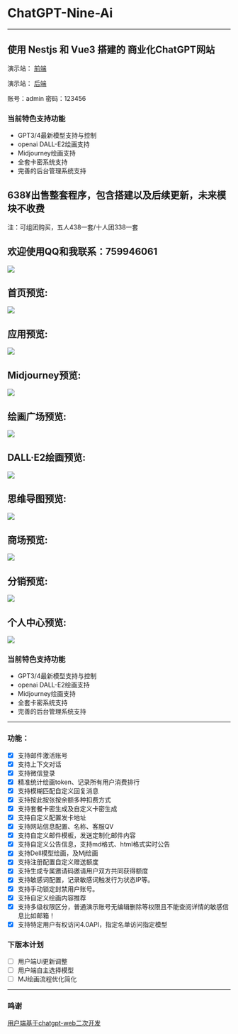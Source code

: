 # ChatGPT-Nine-Ai
---
使用 Nestjs 和 Vue3 搭建的 商业化ChatGPT网站
---

演示站： [前端](https://ai.jiangly.com/)

演示站： [后端](https://ai-admin.jiangly.com/)

账号：admin 密码：123456

### 当前特色支持功能
- GPT3/4最新模型支持与控制
- openai DALL-E2绘画支持
- Midjourney绘画支持
- 全套卡密系统支持
- 完善的后台管理系统支持

638¥出售整套程序，包含搭建以及后续更新，未来模块不收费
---
注：可组团购买，五人438一套/十人团338一套


欢迎使用QQ和我联系：759946061
---
![](https://i.postimg.cc/mk9W1BPH/Wechat-IMG635.jpg)

首页预览:
---
![](https://i.postimg.cc/pLqhLcMC/1111.png)

应用预览:
---
![](https://i.postimg.cc/KjP4SJ5n/2222.png)

Midjourney预览:
---
![](https://i.postimg.cc/L5Khbrj9/333.png)

绘画广场预览:
---
![](https://s1.ax1x.com/2023/07/03/pCr3Fld.png)

DALL·E2绘画预览:
---
![](https://i.postimg.cc/mrkcz3bs/4444.png)

思维导图预览:
---
![](https://i.postimg.cc/pdSmD9Tn/5555.png)

商场预览:
---
![](https://i.postimg.cc/nVBXDhtC/7777.png)

分销预览:
---
![](https://i.postimg.cc/k4tBwn6Y/8888.png)

个人中心预览:
---
![](https://i.postimg.cc/jSsnK0mC/99.png)



### 当前特色支持功能
- GPT3/4最新模型支持与控制
- openai DALL-E2绘画支持
- Midjourney绘画支持
- 全套卡密系统支持
- 完善的后台管理系统支持
---
### 功能：
- [x] 支持邮件激活账号
- [x] 支持上下文对话
- [x] 支持微信登录
- [x] 精准统计绘画token、记录所有用户消费排行
- [x] 支持模糊匹配自定义回复消息
- [x] 支持按此按张按余额多种扣费方式
- [x] 支持套餐卡密生成及自定义卡密生成
- [x] 支持自定义配置发卡地址
- [x] 支持网站信息配置、名称、客服QV
- [x] 支持自定义邮件模板，发送定制化邮件内容
- [x] 支持自定义公告信息，支持md格式、html格式实时公告
- [x] 支持Dell模型绘画，及Mj绘画
- [x] 支持注册配置自定义赠送额度
- [x] 支持生成专属邀请码邀请用户双方共同获得额度
- [x] 支持敏感词配置，记录敏感词触发行为状态IP等。
- [x] 支持手动锁定封禁用户账号。
- [x] 支持自定义绘画内容推荐
- [x] 支持多级权限区分，普通演示账号无编辑删除等权限且不能查阅详情的敏感信息比如邮箱！
- [x] 支持特定用户有权访问4.0API，指定名单访问指定模型

### 下版本计划
- [ ] 用户端Ui更新调整
- [ ] 用户端自主选择模型
- [ ] MJ绘画流程优化简化
---

### 鸣谢
[用户端基于chatgpt-web二次开发](https://github.com/Chanzhaoyu/chatgpt-web)
